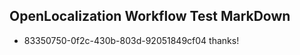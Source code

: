 ## OpenLocalization Workflow Test MarkDown
* 83350750-0f2c-430b-803d-92051849cf04 thanks!

<!--HONumber=Jul16_HO2-->


